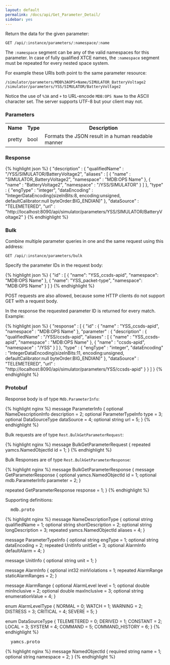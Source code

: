 ```yaml
---
layout: default
permalink: /docs/api/Get_Parameter_Detail/
sidebar: yes
---
```


Return the data for the given parameter:

    GET /api/:instance/parameters/:namespace/:name

The `:namespace` segment can be any of the valid namespaces for this parameter. In case of fully qualified XTCE names, the `:namespace` segment must be repeated for every nested space system.

For example these URIs both point to the same parameter resource:

    /simulator/parameters/MDB%3AOPS+Name/SIMULATOR_BatteryVoltage2
    /simulator/parameters/YSS/SIMULATOR/BatteryVoltage2
    
Notice the use of `%3A` and `+` to URL-encode `MDB:OPS Name` to the ASCII character set. The server supports UTF-8 but your client may not.

### Parameters

<table class="inline">
    <tr>
        <th>Name</th>
        <th>Type</th>
        <th>Description</th>
    </tr>
    <tr>
        <td class="code">pretty</td>
        <td class="code">bool</td>
        <td>Formats the JSON result in a human readable manner</td>
    </tr>
</table>

### Response

{% highlight json %}
{
  "description" : {
    "qualifiedName" : "/YSS/SIMULATOR/BatteryVoltage2",
    "aliases" : [ {
      "name" : "SIMULATOR_BatteryVoltage2",
      "namespace" : "MDB:OPS Name"
    }, {
      "name" : "BatteryVoltage2",
      "namespace" : "/YSS/SIMULATOR"
    } ]
  },
  "type" : {
    "engType" : "integer",
    "dataEncoding" : "IntegerDataEncoding(sizeInBits:8, encoding:unsigned, defaultCalibrator:null byteOrder:BIG_ENDIAN)"
  },
  "dataSource" : "TELEMETERED",
  "url" : "http://localhost:8090/api/simulator/parameters/YSS/SIMULATOR/BatteryVoltage2"
}
{% endhighlight %}


### Bulk

Combine multiple parameter queries in one and the same request using this address:

    GET /api/:instance/parameters/bulk
    
Specify the parameter IDs in the request body:

{% highlight json %}
{
  "id" : [ {
    "name": "YSS_ccsds-apid",
    "namespace": "MDB:OPS Name"
  }, {
    "name": "YSS_packet-type",
    "namespace": "MDB:OPS Name"
  } ]
}
{% endhighlight %}

POST requests are also allowed, because some HTTP clients do not support GET with a request body.

In the response the requested parameter ID is returned for every match. Example:

{% highlight json %}
{
  "response" : [ {
    "id" : {
      "name" : "YSS_ccsds-apid",
      "namespace" : "MDB:OPS Name"
    },
    "parameter" : {
      "description" : {
        "qualifiedName" : "/YSS/ccsds-apid",
        "aliases" : [ {
          "name" : "YSS_ccsds-apid",
          "namespace" : "MDB:OPS Name"
        }, {
          "name" : "ccsds-apid",
          "namespace" : "/YSS"
        } ]
      },
      "type" : {
        "engType" : "integer",
        "dataEncoding" : "IntegerDataEncoding(sizeInBits:11, encoding:unsigned, defaultCalibrator:null byteOrder:BIG_ENDIAN)"
      },
      "dataSource" : "TELEMETERED",
      "url" : "http://localhost:8090/api/simulator/parameters/YSS/ccsds-apid"
    }
  } ]
}
{% endhighlight %} 


### Protobuf

Response body is of type `Mdb.ParameterInfo`:

{% highlight nginx %}
message ParameterInfo {
  optional NameDescriptionInfo description = 2;
  optional ParameterTypeInfo type = 3;
  optional DataSourceType dataSource = 4;
  optional string url = 5;
}
{% endhighlight %}

Bulk requests are of type `Rest.BulkGetParameterRequest`:

{% highlight nginx %}
message BulkGetParameterRequest {
  repeated yamcs.NamedObjectId id = 1;
}
{% endhighlight %}

Bulk Responses are of type `Rest.BulkGetParameterResponse`:

{% highlight nginx %}
message BulkGetParameterResponse {
  message GetParameterResponse {
    optional yamcs.NamedObjectId id = 1;
    optional mdb.ParameterInfo parameter = 2;
  }

  repeated GetParameterResponse response = 1;
}
{% endhighlight %}

Supporting definitions:

<pre class="header">
  mdb.proto
</pre>

{% highlight nginx %}
message NameDescriptionType {
  optional string qualifiedName = 1;
  optional string shortDescription = 2;
  optional string longDescription = 3;
  repeated yamcs.NamedObjectId aliases = 4;
}

message ParameterTypeInfo {
  optional string engType = 1;
  optional string dataEncoding = 2;
  repeated UnitInfo unitSet = 3;
  optional AlarmInfo defaultAlarm = 4;
}

message UnitInfo {
  optional string unit = 1;
}

message AlarmInfo {
  optional int32 minViolations = 1;
  repeated AlarmRange staticAlarmRanges = 2;
}

message AlarmRange {
  optional AlarmLevel level = 1; 
  optional double minInclusive = 2;
  optional double maxInclusive = 3; 
  optional string enumerationValue = 4;
}

enum AlarmLevelType {
  NORMAL = 0;
  WATCH = 1;
  WARNING =  2;
  DISTRESS = 3;
  CRITICAL = 4;
  SEVERE = 5;
}

enum DataSourceType {
  TELEMETERED = 0;
  DERIVED = 1;
  CONSTANT = 2;
  LOCAL = 3;
  SYSTEM = 4;
  COMMAND = 5;
  COMMAND_HISTORY = 6;
}
{% endhighlight %}


<pre class="header">
  yamcs.proto
</pre>

{% highlight nginx %}
message NamedObjectId {
  required string name = 1;
  optional string namespace = 2;
}
{% endhighlight %}
